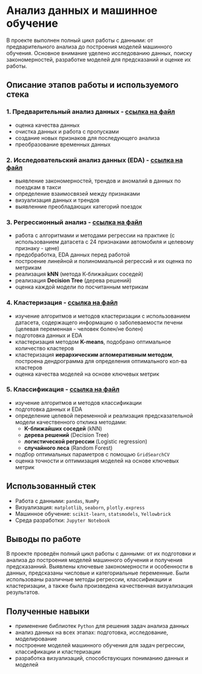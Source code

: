 # Анализ данных и машинное обучение

В проекте выполнен полный цикл работы с данными: от предварительного анализа до построения моделей машинного обучения. 
Основное внимание уделено исследованию данных, поиску закономерностей, разработке моделей для предсказаний и оценке их работы.

## Описание этапов работы и используемого стека

### 1. Предварительный анализ данных - [ссылка на файл](https://github.com/QuaRaion/DataAnalysis/blob/d6d1bc3ad67e2ca3fcda71cfdeab79e32d8d93da/1.%D0%9F%D1%80%D0%B5%D0%B4%D0%B2%D0%B0%D1%80%D0%B8%D1%82%D0%B5%D0%BB%D1%8C%D0%BD%D1%8B%D0%B8%CC%86%20%D0%B0%D0%BD%D0%B0%D0%BB%D0%B8%D0%B7%20%D0%B4%D0%B0%D0%BD%D0%BD%D1%8B%D1%85.ipynb)
- оценка качества данных
- очистка данных и работа с пропусками
- создание новых признаков для последующего анализа
- преобразование временных данных

### 2. Исследовательский анализ данных (EDA) - [ссылка на файл](https://github.com/QuaRaion/DataAnalysis/blob/d6d1bc3ad67e2ca3fcda71cfdeab79e32d8d93da/2.%D0%98%D1%81%D1%81%D0%BB%D0%B5%D0%B4%D0%BE%D0%B2%D0%B0%D1%82%D0%B5%D0%BB%D1%8C%D1%81%D0%BA%D0%B8%D0%B8%CC%86%20%D0%B0%D0%BD%D0%B0%D0%BB%D0%B8%D0%B7%20%D0%B4%D0%B0%D0%BD%D0%BD%D1%8B%D1%85.ipynb)
- выявление закономерностей, трендов и аномалий в данных по поездкам в такси
- определение взаимосвязей между признаками
- визуализация данных и трендов
- выявленние преобладающих категорий поездок

### 3. Регрессионный анализ - [ссылка на файл](https://github.com/QuaRaion/DataAnalysis/blob/d6d1bc3ad67e2ca3fcda71cfdeab79e32d8d93da/3.%D0%A0%D0%B5%D0%B3%D1%80%D0%B5%D1%81%D1%81%D0%B8%D0%BE%D0%BD%D0%BD%D1%8B%D0%B8%CC%86%20%D0%B0%D0%BD%D0%B0%D0%BB%D0%B8%D0%B7.ipynb)
- работа с алгоритмами и методами регрессии на практике (с использованием датасета с 24 признаками автомобиля и целевому признаку - цене)
- предобработка, EDA данных перед работой
- построение линейной и полиномиальной регрессий и их оценка по метрикам
- реализация **kNN** (метода К-ближайших соседей)
- реализация **Decision Tree** (дерева решений)
- оценка каждой модели по посчитанным метрикам

### 4. Кластеризация - [ссылка на файл](https://github.com/QuaRaion/DataAnalysis/blob/d6d1bc3ad67e2ca3fcda71cfdeab79e32d8d93da/4.%D0%9A%D0%BB%D0%B0%D1%81%D1%82%D0%B5%D1%80%D0%B8%D0%B7%D0%B0%D1%86%D0%B8%D1%8F.ipynb)
- изучение алгоритмов и методов кластеризации с использованием датасета, содержащего информацию о заболеваемости печени (целевая переменная - человек болен/не болен)
- подготовка данных и EDA
- кластеризация методом **K-means**, подобрано оптимальное количество кластеров
- кластеризация **иерархическим агломеративным методом**, построена дендрограмма для определения оптимального кол-ва кластеров
- оценка качества моделей на основе ключевых метрик

### 5. Классификация - [ссылка на файл](https://github.com/QuaRaion/DataAnalysis/blob/d6d1bc3ad67e2ca3fcda71cfdeab79e32d8d93da/5.%D0%9A%D0%BB%D0%B0%D1%81%D1%81%D0%B8%D1%84%D0%B8%D0%BA%D0%B0%D1%86%D0%B8%D1%8F.ipynb)
- изучение алгоритмов и методов классификации
- подготовка данных и EDA
- определение целевой переменной и реализация предсказательной модели качественного отклика методами:
  - **K-ближайших соседей** (kNN)
  - **дерева решений** (Decision Tree)
  - **логистической регрессии** (Logistic regression)
  - **случайного леса** (Random Forest)
- подбор оптимальных параметров с помощью `GridSearchCV`
- оценка точности и оптимизация моделей на основе ключевых метрик

## Использованный стек
- Работа с данными: `pandas`, `NumPy`
- Визуализация: `matplotlib`, `seaborn`, `plotly.express`
- Машинное обучение: `scikit-learn`, `statsmodels`, `Yellowbrick`
- Среда разработки: `Jupyter Notebook`

## Выводы по работе
В проекте проведён полный цикл работы с данными: от их подготовки и анализа до построения моделей машинного обучения и получения предсказанний. Выявлены ключевые закономерности и особенности в данных, предсказаны числовые и категориальные переменные. Были использованы различные методы регрессии, классификации и кластеризации, а также была произведена качественная визуализация результатов.

## Полученные навыки
- применение библиотек `Python` для решения задач анализа данных
- анализ данных на всех этапах: подготовка, исследование, моделирование
- построение моделей машинного обучения для задач регрессии, классификации и кластеризации
- разработка визуализаций, способствующих пониманию данных и моделей
